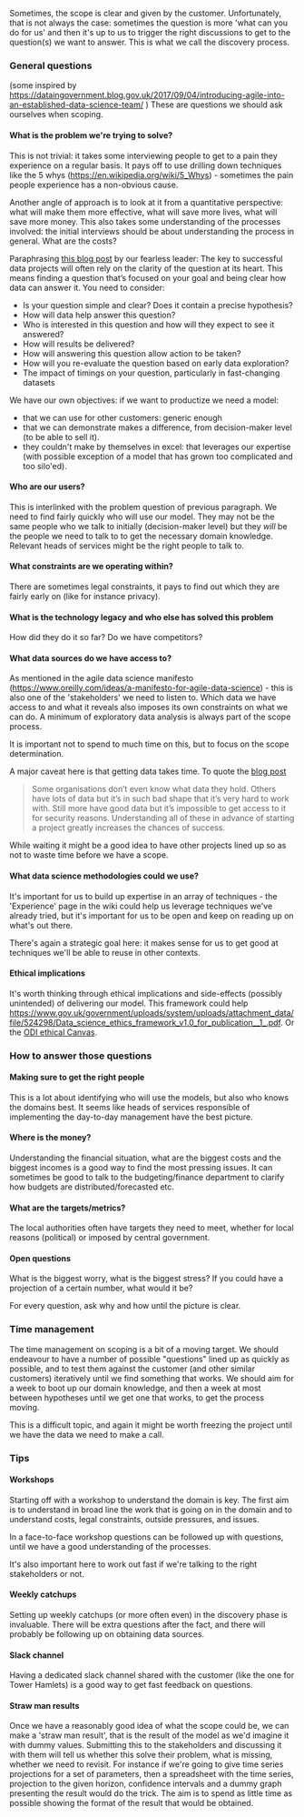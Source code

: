 Sometimes, the scope is clear and given by the customer.  Unfortunately, that is not always the case: sometimes the question is more 'what can you do for us' and then it's up to us to trigger the right discussions to get to the question(s) we want to answer.  This is what we call the discovery process.

### General questions

(some inspired by <https://dataingovernment.blog.gov.uk/2017/09/04/introducing-agile-into-an-established-data-science-team/> )
These are questions we should ask ourselves when scoping.

#### What is the problem we're trying to solve?
This is not trivial: it takes some interviewing people to get to a pain they experience on a regular basis.  It pays off to use drilling down techniques like the 5 whys (<https://en.wikipedia.org/wiki/5_Whys>) - sometimes the pain people experience has a non-obvious cause.

Another angle of approach is to look at it from a quantitative perspective: what will make them more effective, what will save more lives, what will save more money.  This also takes some understanding of the processes involved: the initial interviews should be about understanding the process in general.  What are the costs?

Paraphrasing [this blog post](http://www.mastodonc.com/witan/2017/11/15/getting-a-data-analytics-project-started.html) by our fearless leader:
The key to successful data projects will often rely on the clarity of the question at its heart. This means finding a question that’s focused on your goal and being clear how data can answer it. You need to consider:

* Is your question simple and clear? Does it contain a precise hypothesis?
* How will data help answer this question?
* Who is interested in this question and how will they expect to see it answered?
* How will results be delivered?
* How will answering this question allow action to be taken?
* How will you re-evaluate the question based on early data exploration?
* The impact of timings on your question, particularly in fast-changing datasets

We have our own objectives: if we want to productize we need a model:

* that we can use for other customers: generic enough
* that we can demonstrate makes a difference, from decision-maker level (to be able to sell it).
* they couldn't make by themselves in excel: that leverages our expertise (with possible exception of a model that has grown too complicated and too silo'ed).


#### Who are our users?

This is interlinked with the problem question of previous paragraph.  We need to find fairly quickly who will use our model.  They may not be the same people who we talk to initially (decision-maker level) but they _will_ be the people we need to talk to to get the necessary domain knowledge.  Relevant heads of services might be the right people to talk to.

#### What constraints are we operating within?

There are sometimes legal constraints, it pays to find out which they are fairly early on (like for instance privacy).

#### What is the technology legacy and who else has solved this problem

How did they do it so far?
Do we have competitors?

#### What data sources do we have access to?

As mentioned in the agile data science manifesto (<https://www.oreilly.com/ideas/a-manifesto-for-agile-data-science>) - this is also one of the 'stakeholders' we need to listen to.  Which data we have access to and what it reveals also imposes its own constraints on what we can do.  A minimum of exploratory data analysis is always part of the scope process.

It is important not to spend to much time on this, but to focus on the scope determination.

A major caveat here is that getting data takes time.  To quote the [blog post](https://dataingovernment.blog.gov.uk/2017/09/04/introducing-agile-into-an-established-data-science-team/)

>Some organisations don’t even know what data they hold. Others have lots of data but it’s in such bad shape that it’s very hard to work with. Still more have good data but it’s impossible to get access to it for security reasons. Understanding all of these in advance of starting a project greatly increases the chances of success.

While waiting it might be a good idea to have other projects lined up so as not to waste time before we have a scope.

#### What data science methodologies could we use?

It's important for us to build up expertise in an array of techniques - the 'Experience' page in the wiki could help us leverage techniques we've already tried, but it's important for us to be open and keep on reading up on what's out there.

There's again a strategic goal here: it makes sense for us to get good at techniques we'll be able to reuse in other contexts.

#### Ethical implications

It's worth thinking through ethical implications and side-effects (possibly unintended) of delivering our model.  This framework could help <https://www.gov.uk/government/uploads/system/uploads/attachment_data/file/524298/Data_science_ethics_framework_v1.0_for_publication__1_.pdf>.  Or the [ODI ethical Canvas](https://theodi.org/the-data-ethics-canvas).


### How to answer those questions

#### Making sure to get the right people

This is a lot about identifying who will use the models, but also who knows the domains best. It seems like heads of services responsible of implementing the day-to-day management have the best picture.

#### Where is the money?

Understanding the financial situation, what are the biggest costs and the biggest incomes is a good way to find the most pressing issues.
It can sometimes be good to talk to the budgeting/finance department to clarify how budgets are distributed/forecasted etc.

#### What are the targets/metrics?

The local authorities often have targets they need to meet, whether for local reasons (political) or imposed by central government.

#### Open questions

What is the biggest worry, what is the biggest stress?
If you could have a projection of a certain number, what would it be?

For every question, ask why and how until the picture is clear.

### Time management

The time management on scoping is a bit of a moving target.  We should endeavour to have a number of possible "questions" lined up as quickly as possible, and to test them against the customer (and other similar customers) iteratively until we find something that works. We should aim for a week to boot up our domain knowledge, and then a week at most between hypotheses until we get one that works, to get the process moving.

This is a difficult topic, and again it might be worth freezing the project until we have the data we need to make a call.

### Tips

#### Workshops

Starting off with a workshop to understand the domain is key.  The first aim is to understand in broad line the work that is going on in the domain and to understand costs, legal constraints, outside pressures, and issues.

In a face-to-face workshop questions can be followed up with questions, until we have a good understanding of the processes.

It's also important here to work out fast if we're talking to the right stakeholders or not.

#### Weekly catchups

Setting up weekly catchups (or more often even) in the discovery phase is invaluable.  There will be extra questions after the fact, and there will probably be following up on obtaining data sources.

#### Slack channel

Having a dedicated slack channel shared with the customer (like the one for Tower Hamlets) is a good way to get fast feedback on questions.

#### Straw man results

Once we have a reasonably good idea of what the scope could be, we can make a 'straw man result', that is the result of the model as we'd imagine it with dummy values.  Submitting this to the stakeholders and discussing it with them will tell us whether this solve their problem, what is missing, whether we need to revisit.
For instance if we're going to give time series projections for a set of parameters, then a spreadsheet with the time series, projection to the given horizon, confidence intervals and a dummy graph presenting the result would do the trick.  The aim is to spend as little time as possible showing the format of the result that would be obtained.
